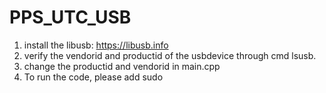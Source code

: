 # PPS_UTC_USB
1. install the libusb: https://libusb.info
2. verify the vendorid and productid of the usbdevice through cmd lsusb.
3. change the productid and vendorid in main.cpp
4. To run the code, please add sudo
